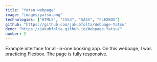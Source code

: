 ```yaml
---
title: "Yatsu webpage"
image: "images/yatsu.png"
technologies: ["HTML5", "CSS3", "SASS", "FLEXBOX"]
github: "https://github.com/jakubfolta/Webpage-Yatsu"
demo: "https://jakubfolta.github.io/Webpage-Yatsu/"
number: 2
---
```

Example interface for all-in-one booking app. On this webpage, I was practicing Flexbox. The page is fully responsive.